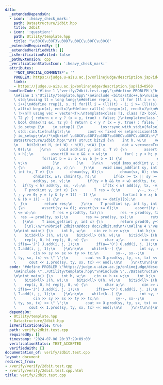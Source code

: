 ```yaml
---
data:
  _extendedDependsOn:
  - icon: ':heavy_check_mark:'
    path: Datastructure/2dbit.hpp
    title: 2dbit
  - icon: ':question:'
    path: Utility/template.hpp
    title: "\u30C6\u30F3\u30D7\u30EC\u30FC\u30C8"
  _extendedRequiredBy: []
  _extendedVerifiedWith: []
  _isVerificationFailed: false
  _pathExtension: cpp
  _verificationStatusIcon: ':heavy_check_mark:'
  attributes:
    '*NOT_SPECIAL_COMMENTS*': ''
    PROBLEM: https://judge.u-aizu.ac.jp/onlinejudge/description.jsp?id=0560
    links:
    - https://judge.u-aizu.ac.jp/onlinejudge/description.jsp?id=0560
  bundledCode: "#line 1 \"verify/2dbit.test.cpp\"\n#define PROBLEM \"https://judge.u-aizu.ac.jp/onlinejudge/description.jsp?id=0560\"\
    \n#line 1 \"Utility/template.hpp\"\n#include <bits/stdc++.h>\nusing namespace\
    \ std;\nusing ll = long long;\n#define rep(i, s, t) for (ll i = s; i < (ll)(t);\
    \ i++)\n#define rrep(i, s, t) for(ll i = (ll)(t) - 1; i >= (ll)(s); i--)\n#define\
    \ all(x) begin(x), end(x)\n#define rall(x) rbegin(x), rend(x)\n\n#define TT template<typename\
    \ T>\nTT using vec = vector<T>;\ntemplate<class T1, class T2> bool chmin(T1 &x,\
    \ T2 y) { return x > y ? (x = y, true) : false; }\ntemplate<class T1, class T2>\
    \ bool chmax(T1 &x, T2 y) { return x < y ? (x = y, true) : false; }\n\nstruct\
    \ io_setup {\n    io_setup() {\n        ios::sync_with_stdio(false);\n       \
    \ std::cin.tie(nullptr);\n        cout << fixed << setprecision(15);\n    }\n\
    } io_setup;\n\n/*\n@brief \u30C6\u30F3\u30D7\u30EC\u30FC\u30C8\n*/\n#line 1 \"\
    Datastructure/2dbit.hpp\"\nTT struct bit2d {\n    int h, w;\n    vec<vec<T>> dat;\n\
    \n    bit2d(int H, int W) : h(H), w(W) {\n        dat = vec<vec<T>>(h, vec<T>(w,\
    \ 0));\n    }\n\n    void add(int y, int x, T v) {\n        assert(0 <= y && y\
    \ < h);\n        assert(0 <= x && x < w);\n        for( ; y < h; y |= y + 1) {\n\
    \            for(int b = x; b < w; b |= b + 1) {\n                dat[y][b] +=\
    \ v;\n            }\n        }\n    }\n\n    void imos_add(int y, int x, T v)\
    \ {\n        add(y, x, v);\n    }\n\n    void imos_add(int sy, int ty, int sx,\
    \ int tx, T v) {\n        chmax(sy, 0);\n        chmax(sx, 0); chmax(sy, 0);\n\
    \        chmin(tx, w); chmin(ty, h);\n        if(sx >= tx || sy >= ty) return;\n\
    \        add(sy, sx, v);\n        if(ty < h && tx < w) add(ty, tx, v);\n     \
    \   if(ty < h) add(ty, sx, -v);\n        if(tx < w) add(sy, tx, -v);\n    }\n\n\
    \    T prod(int y, int x) {\n        T res = 0;\n        y--, x--;\n        for(\
    \ ; y >= 0; y = (y & (y + 1)) - 1) {\n            for(int b = x; b >= 0; b = (b\
    \ & (b + 1)) - 1) {\n                res += dat[y][b];\n            }\n      \
    \  }\n        return res;\n    }\n\n    T prod(int sy, int ty, int sx, int tx)\
    \ {\n        assert(sy >= 0); assert(sx >= 0);\n        assert(ty <= h); assert(tx\
    \ <= w);\n        T res = prod(ty, tx);\n        res -= prod(sy, tx);\n      \
    \  res -= prod(ty, sx);\n        res += prod(sy, sx);\n        return res;\n \
    \   }\n\n    T imos_get(int y, int x) {\n        return prod(0, y+1, 0, x+1);\n\
    \    }\n};\n/*\n@brief 2dbit\n@docs doc/2dbit.md\n*/\n#line 4 \"verify/2dbit.test.cpp\"\
    \n\nint main() {\n    int h, w;\n    cin >> h >> w;\n    int k;\n    cin >> k;\n\
    \    bit2d<ll> J(h, w);\n    bit2d<ll> O(h, w);\n    bit2d<ll> I(h, w);\n\n\n\
    \    rep(i, 0, h) rep(j, 0, w) {\n        char a;\n        cin >> a;\n       \
    \ if(a=='J') J.add(i, j, 1);\n        if(a=='O') O.add(i, j, 1);\n        if(a=='I')\
    \ I.add(i, j, 1);\n    }\n\n\n\n    while(k--) {\n        int sy, sx, ty, tx;\n\
    \        cin >> sy >> sx >> ty >> tx;\n        sy--, sx--;\n        cout << J.prod(sy,\
    \ ty, sx, tx) << \" \";\n        cout << O.prod(sy, ty, sx, tx) << \" \";\n  \
    \      cout << I.prod(sy, ty, sx, tx) << endl;\n\n    }\n\t\n\n}\n"
  code: "#define PROBLEM \"https://judge.u-aizu.ac.jp/onlinejudge/description.jsp?id=0560\"\
    \n#include \"../Utility/template.hpp\"\n#include \"../Datastructure/2dbit.hpp\"\
    \n\nint main() {\n    int h, w;\n    cin >> h >> w;\n    int k;\n    cin >> k;\n\
    \    bit2d<ll> J(h, w);\n    bit2d<ll> O(h, w);\n    bit2d<ll> I(h, w);\n\n\n\
    \    rep(i, 0, h) rep(j, 0, w) {\n        char a;\n        cin >> a;\n       \
    \ if(a=='J') J.add(i, j, 1);\n        if(a=='O') O.add(i, j, 1);\n        if(a=='I')\
    \ I.add(i, j, 1);\n    }\n\n\n\n    while(k--) {\n        int sy, sx, ty, tx;\n\
    \        cin >> sy >> sx >> ty >> tx;\n        sy--, sx--;\n        cout << J.prod(sy,\
    \ ty, sx, tx) << \" \";\n        cout << O.prod(sy, ty, sx, tx) << \" \";\n  \
    \      cout << I.prod(sy, ty, sx, tx) << endl;\n\n    }\n\t\n\n}\n"
  dependsOn:
  - Utility/template.hpp
  - Datastructure/2dbit.hpp
  isVerificationFile: true
  path: verify/2dbit.test.cpp
  requiredBy: []
  timestamp: '2024-07-06 20:37:29+09:00'
  verificationStatus: TEST_ACCEPTED
  verifiedWith: []
documentation_of: verify/2dbit.test.cpp
layout: document
redirect_from:
- /verify/verify/2dbit.test.cpp
- /verify/verify/2dbit.test.cpp.html
title: verify/2dbit.test.cpp
---
```

